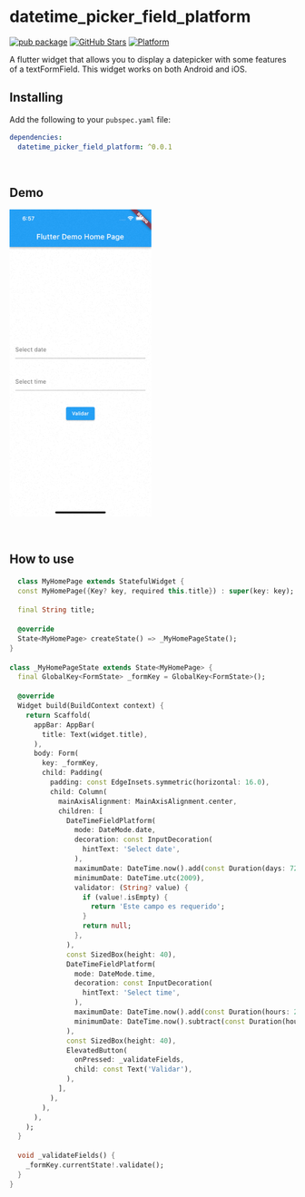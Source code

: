 # datetime_picker_field_platform
[![pub package](https://img.shields.io/pub/v/datetime_picker_field_platform.svg)](https://pub.dev/packages/datetime_picker_field_platform)
[![GitHub Stars](https://img.shields.io/github/stars/JherysVargas/datetime_picker_field_platform.svg?logo=github)](https://pub.dev/packages/datetime_picker_field_platform)
[![Platform](https://img.shields.io/badge/platform-android%20|%20ios-green.svg)](https://img.shields.io/badge/platform-Android%20%7C%20iOS-green.svg)

A flutter widget that allows you to display a datepicker with some features of a textFormField. This widget works on both Android and iOS.

## Installing
Add the following to your `pubspec.yaml` file:
```yaml
dependencies:
  datetime_picker_field_platform: ^0.0.1
```

<br>

## Demo

<p>
  <img width="250px" alt="Example" src="https://github.com/JherysVargas/datetime_picker_field_platform/blob/main/screenshots/example_ios.gif?raw=true"/>
</p>

<br>

## How to use

```dart
  class MyHomePage extends StatefulWidget {
  const MyHomePage({Key? key, required this.title}) : super(key: key);

  final String title;

  @override
  State<MyHomePage> createState() => _MyHomePageState();
}

class _MyHomePageState extends State<MyHomePage> {
  final GlobalKey<FormState> _formKey = GlobalKey<FormState>();

  @override
  Widget build(BuildContext context) {
    return Scaffold(
      appBar: AppBar(
        title: Text(widget.title),
      ),
      body: Form(
        key: _formKey,
        child: Padding(
          padding: const EdgeInsets.symmetric(horizontal: 16.0),
          child: Column(
            mainAxisAlignment: MainAxisAlignment.center,
            children: [
              DateTimeFieldPlatform(
                mode: DateMode.date,
                decoration: const InputDecoration(
                  hintText: 'Select date',
                ),
                maximumDate: DateTime.now().add(const Duration(days: 720)),
                minimumDate: DateTime.utc(2009),
                validator: (String? value) {
                  if (value!.isEmpty) {
                    return 'Este campo es requerido';
                  }
                  return null;
                },
              ),
              const SizedBox(height: 40),
              DateTimeFieldPlatform(
                mode: DateMode.time,
                decoration: const InputDecoration(
                  hintText: 'Select time',
                ),
                maximumDate: DateTime.now().add(const Duration(hours: 2)),
                minimumDate: DateTime.now().subtract(const Duration(hours: 2)),
              ),
              const SizedBox(height: 40),
              ElevatedButton(
                onPressed: _validateFields,
                child: const Text('Validar'),
              ),
            ],
          ),
        ),
      ),
    );
  }

  void _validateFields() {
    _formKey.currentState!.validate();
  }
}
```
